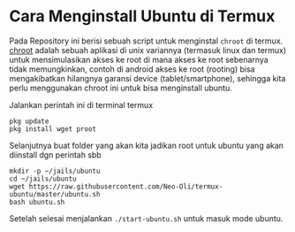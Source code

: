 # Cara Menginstall Ubuntu di Termux

Pada Repository ini berisi sebuah script untuk menginstal `chroot` di termux.
[chroot](https://en.wikipedia.org/wiki/Chroot) adalah sebuah aplikasi di unix variannya (termasuk linux dan termux) 
untuk mensimulasikan akses ke root di mana akses ke root sebenarnya tidak memungkinkan, contoh di android akses 
ke root (rooting) bisa mengakibatkan hilangnya garansi device (tablet/smartphone), sehingga kita perlu menggunakan 
chroot ini untuk bisa menginstall ubuntu.

Jalankan perintah ini di terminal termux

```
pkg update
pkg install wget proot
```

Selanjutnya buat folder yang akan kita jadikan root untuk ubuntu yang akan diinstall dgn perintah sbb

```
mkdir -p ~/jails/ubuntu
cd ~/jails/ubuntu
wget https://raw.githubusercontent.com/Neo-Oli/termux-ubuntu/master/ubuntu.sh
bash ubuntu.sh
```

Setelah selesai menjalankan `./start-ubuntu.sh` untuk masuk mode ubuntu.
